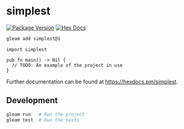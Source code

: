 # simplest

[![Package Version](https://img.shields.io/hexpm/v/simplest)](https://hex.pm/packages/simplest)
[![Hex Docs](https://img.shields.io/badge/hex-docs-ffaff3)](https://hexdocs.pm/simplest/)

```sh
gleam add simplest@1
```
```gleam
import simplest

pub fn main() -> Nil {
  // TODO: An example of the project in use
}
```

Further documentation can be found at <https://hexdocs.pm/simplest>.

## Development

```sh
gleam run   # Run the project
gleam test  # Run the tests
```
